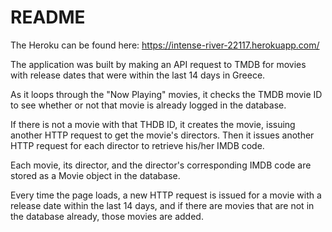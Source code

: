# README

The Heroku can be found here: https://intense-river-22117.herokuapp.com/

The application was built by making an API request to TMDB for movies with release dates that were within the last 14 days in Greece.

As it loops through the "Now Playing" movies, it checks the TMDB movie ID to see whether or not that movie is already logged in the database.

If there is not a movie with that THDB ID, it creates the movie, issuing another HTTP request to get the movie's directors. Then it issues another HTTP request for each director to retrieve his/her IMDB code.

Each movie, its director, and the director's corresponding IMDB code are stored as a Movie object in the database.

Every time the page loads, a new HTTP request is issued for a movie with a release date within the last 14 days, and if there are movies that are not in the database already, those movies are added.
